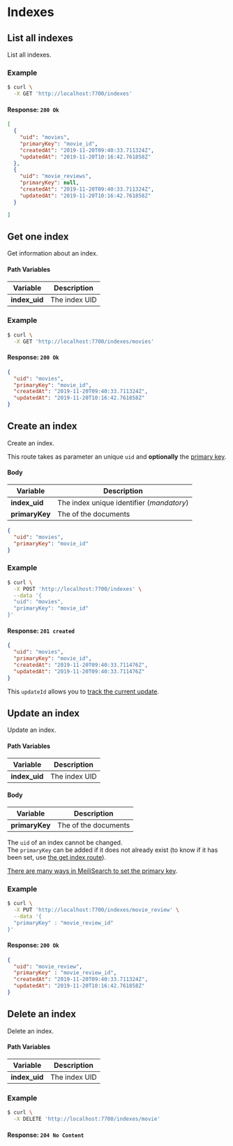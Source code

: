 # Indexes

## List all indexes

<RouteHighlighter method="GET" route="/indexes"/>

List all indexes.


### Example

```bash
$ curl \
  -X GET 'http://localhost:7700/indexes'
```

#### Response: `200 Ok`

```json
[
  {
    "uid": "movies",
    "primaryKey": "movie_id",
    "createdAt": "2019-11-20T09:40:33.711324Z",
    "updatedAt": "2019-11-20T10:16:42.761858Z"
  },
  {
    "uid": "movie_reviews",
    "primaryKey": null,
    "createdAt": "2019-11-20T09:40:33.711324Z",
    "updatedAt": "2019-11-20T10:16:42.761858Z"
  }

]
```

## Get one index

<RouteHighlighter method="GET" route="/indexes/:index_uid"/>

Get information about an index.


#### Path Variables

| Variable  | Description           |
|-----------|-----------------------|
| **index_uid** | The index UID |

### Example

```bash
$ curl \
  -X GET 'http://localhost:7700/indexes/movies'
```

#### Response: `200 Ok`

```json
{
  "uid": "movies",
  "primaryKey": "movie_id",
  "createdAt": "2019-11-20T09:40:33.711324Z",
  "updatedAt": "2019-11-20T10:16:42.761858Z"
}
```

## Create an index

<RouteHighlighter method="POST" route="/indexes"/>

Create an index.

This route takes as parameter an unique `uid` and **optionally** the [primary key](/guides/main_concepts/indexes.md#primary-key).

#### Body


| Variable  | Description           |
|-----------|-----------------------|
| **index_uid** | The index unique identifier (*mandatory*)|
| **primaryKey** | The <ClientOnly><glossary word="primary key" /></ClientOnly> of the documents  |

```json
{
  "uid": "movies",
  "primaryKey": "movie_id"
}
```

### Example

```bash
$ curl \
  -X POST 'http://localhost:7700/indexes' \
  --data '{
  "uid": "movies",
  "primaryKey": "movie_id"
}'
```

#### Response: `201 created`
```json
{
  "uid": "movies",
  "primaryKey": "movie_id",
  "createdAt": "2019-11-20T09:40:33.711476Z",
  "updatedAt": "2019-11-20T09:40:33.711476Z"
}
```

This `updateId` allows you to [track the current update](/references/updates.md).

## Update an index

<RouteHighlighter method="PUT" route="/indexes/:index_uid"/>

Update an index.


#### Path Variables

| Variable  | Description           |
|-----------|-----------------------|
| **index_uid** | The index UID |


#### Body

| Variable          | Description           |
|-------------------|-----------------------|
| **primaryKey** | The <ClientOnly><glossary word="primary key" /></ClientOnly> of the documents  |

The `uid` of an index cannot be changed.<br>
The `primaryKey` can be added if it does not already exist (to know if it has been set, use [the get index route](/references/indexes.md#get-one-index)).

[There are many ways in MeiliSearch to set the primary key](/guides/main_concepts/documents.md#primary-key).

### Example

```bash
$ curl \
  -X PUT 'http://localhost:7700/indexes/movie_review' \
  --data '{
  "primaryKey" : "movie_review_id"
}'
```

#### Response: `200 Ok`

```json
{
  "uid": "movie_review",
  "primaryKey" : "movie_review_id",
  "createdAt": "2019-11-20T09:40:33.711324Z",
  "updatedAt": "2019-11-20T10:16:42.761858Z"
}
```

## Delete an index

<RouteHighlighter method="DELETE" route="/indexes/:index_uid"/>

Delete an index.

#### Path Variables

| Variable          | Description           |
|-------------------|-----------------------|
| **index_uid**         | The index UID        |

### Example

```bash
$ curl \
  -X DELETE 'http://localhost:7700/indexes/movie'
```

#### Response: `204 No Content`
